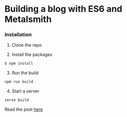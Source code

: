 # Building a blog with ES6 and Metalsmith

### Installation

1. Clone the repo

2. Install the packages
```sh
$ npm install
```

3. Run the build
```sh
npm run build
```

4. Start a server
```sh
serve build
```


Read the post [here]()